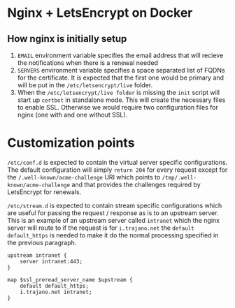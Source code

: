 # Nginx + LetsEncrypt on Docker

## How nginx is initially setup

1. `EMAIL` environment variable specifies the email address that will recieve the notifications when there is a renewal needed
2. `SERVERS` environment variable specifies a space separated list of FQDNs for the certificate.  It is expected that the first one would be primary and will be put in the `/etc/letsencrypt/live` folder.
3. When the `/etc/letsencrypt/live folder` is missing the `init` script will start up `certbot` in standalone mode.  This will create the necessary files to enable SSL.  Otherwise we would require two configuration files for nginx (one with and one without SSL).

# Customization points

`/etc/conf.d` is expected to contain the virtual server specific configurations.  The default configuration will simply `return 204` for every request except for the `/.well-known/acme-challenge` URI which points to `/tmp/.well-known/acme-challenge` and that provides the challenges required by LetsEncrypt for renewals.

`/etc/stream.d` is expected to contain stream specific configurations which are useful for passing the request / response as is to an upstream server.  This is an example of an upstream server called `intranet` which the nginx server will route to if the request is for `i.trajano.net` the `default default_https` is needed to make it do the normal processing specified in the previous paragraph.

    upstream intranet {
        server intranet:443;
    }

    map $ssl_preread_server_name $upstream {
        default default_https;
        i.trajano.net intranet;
    }
